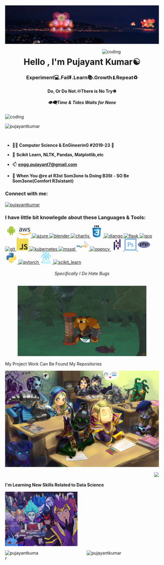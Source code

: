 ![logo](https://github.com/Pujayantkumar/Pujayantkumar/blob/main/1658329862060.jpeg)

<img align="right" alt="coding" width="37%" src="https://github.com/Pujayantkumar/Pujayantkumar/blob/main/juggernaut.gif"/>

<h1 align="center">Hello , I'm Pujayant Kumar☯</h1>
<h3 align="center">Experiment💻.Fail⏬.Learn📚.Growth⏫.Repeat♻</h3>
<h4 align="center">Do, Or Do Not.♾There is No Try☸</h4>
<h5 align="center">👁‍🗨Time & Tides Waits for None</h5>

<p align="left"><img alt="coding" width="40%" src="https://img.etimg.com/thumb/msid-84146083,width-1015,height-761,imgsize-638053,resizemode-8/prime/technology-and-startups/booting-up-developer-economy-how-tech-startups-are-helping-coders-build-and-test-software-faster.jpg"></p>

<p align="left"> <img src="https://komarev.com/ghpvc/?username=pujayantkumar&label=Profile%20views&color=0e75b6&style=flat" alt="pujayantkumar" /> </p>

<p align="left"> <a href="https://twitter.com/" target="blank"><img src="https://img.shields.io/twitter/follow/?logo=twitter&style=for-the-badge" alt="" /></a> </p>

- 👨‍🎓 **Computer Science & EnGineerinG #2019-23** 📝

- 💬 **Scikit Learn, NLTK, Pandas, Matplotlib,etc**

- 📫 **engg.pujayant7@gmail.com**

- 🎲 **When You @re at R3st Som3one Is Doing B3St - SO Be Som3one(Comfort R3sistant)**

<p align="right"><alt="coding" width="222" src="https://github.com/Pujayantkumar/Pujayantkumar/blob/main/circle%20ball%20dota.gif"></p>


  
<h3 align="left">Connect with me:</h3>
<p align="left">
<a href="https://linkedin.com/in/pujayantkumar" target="blank"><img align="center"src="https://raw.githubusercontent.com/rahuldkjain/github-profile-readme-generator/master/src/images/icons/Social/linked-in-alt.svg" alt="pujayantkumar" height="30" width="40" /></a>
</p>

<h3 align="left">I have little bit knowlegde about these Languages & Tools:</h3>
<p align="left"> <a href="https://developer.android.com" target="_blank" rel="noreferrer"> <img src="https://raw.githubusercontent.com/devicons/devicon/master/icons/android/android-original-wordmark.svg" alt="android" width="40" height="40"/> </a> <a href="https://aws.amazon.com" target="_blank" rel="noreferrer"> <img src="https://raw.githubusercontent.com/devicons/devicon/master/icons/amazonwebservices/amazonwebservices-original-wordmark.svg" alt="aws" width="40" height="40"/> </a> <a href="https://azure.microsoft.com/en-in/" target="_blank" rel="noreferrer"> <img src="https://www.vectorlogo.zone/logos/microsoft_azure/microsoft_azure-icon.svg" alt="azure" width="40" height="40"/> </a> <a href="https://www.blender.org/" target="_blank" rel="noreferrer"> <img src="https://download.blender.org/branding/community/blender_community_badge_white.svg" alt="blender" width="40" height="40"/> </a> <a href="https://www.chartjs.org" target="_blank" rel="noreferrer"> <img src="https://www.chartjs.org/media/logo-title.svg" alt="chartjs" width="40" height="40"/> </a> <a href="https://www.w3schools.com/css/" target="_blank" rel="noreferrer"> <img src="https://raw.githubusercontent.com/devicons/devicon/master/icons/css3/css3-original-wordmark.svg" alt="css3" width="40" height="40"/> </a> <a href="https://www.djangoproject.com/" target="_blank" rel="noreferrer"> <img src="https://cdn.worldvectorlogo.com/logos/django.svg" alt="django" width="40" height="40"/> </a> <a href="https://flask.palletsprojects.com/" target="_blank" rel="noreferrer"> <img src="https://www.vectorlogo.zone/logos/pocoo_flask/pocoo_flask-icon.svg" alt="flask" width="40" height="40"/> </a> <a href="https://cloud.google.com" target="_blank" rel="noreferrer"> <img src="https://www.vectorlogo.zone/logos/google_cloud/google_cloud-icon.svg" alt="gcp" width="40" height="40"/> </a> <a href="https://git-scm.com/" target="_blank" rel="noreferrer"> <img src="https://www.vectorlogo.zone/logos/git-scm/git-scm-icon.svg" alt="git" width="40" height="40"/> </a> <a href="https://developer.mozilla.org/en-US/docs/Web/JavaScript" target="_blank" rel="noreferrer"> <img src="https://raw.githubusercontent.com/devicons/devicon/master/icons/javascript/javascript-original.svg" alt="javascript" width="40" height="40"/> </a> <a href="https://kubernetes.io" target="_blank" rel="noreferrer"> <img src="https://www.vectorlogo.zone/logos/kubernetes/kubernetes-icon.svg" alt="kubernetes" width="40" height="40"/> </a> <a href="https://www.microsoft.com/en-us/sql-server" target="_blank" rel="noreferrer"> <img src="https://www.svgrepo.com/show/303229/microsoft-sql-server-logo.svg" alt="mssql" width="40" height="40"/> </a> <a href="https://www.mysql.com/" target="_blank" rel="noreferrer"> <img src="https://raw.githubusercontent.com/devicons/devicon/master/icons/mysql/mysql-original-wordmark.svg" alt="mysql" width="40" height="40"/> </a> <a href="https://opencv.org/" target="_blank" rel="noreferrer"> <img src="https://www.vectorlogo.zone/logos/opencv/opencv-icon.svg" alt="opencv" width="40" height="40"/> </a> <a href="https://pandas.pydata.org/" target="_blank" rel="noreferrer"> <img src="https://raw.githubusercontent.com/devicons/devicon/2ae2a900d2f041da66e950e4d48052658d850630/icons/pandas/pandas-original.svg" alt="pandas" width="40" height="40"/> </a> <a href="https://www.photoshop.com/en" target="_blank" rel="noreferrer"> <img src="https://raw.githubusercontent.com/devicons/devicon/master/icons/photoshop/photoshop-line.svg" alt="photoshop" width="40" height="40"/> </a> <a href="https://www.php.net" target="_blank" rel="noreferrer"> <img src="https://raw.githubusercontent.com/devicons/devicon/master/icons/php/php-original.svg" alt="php" width="40" height="40"/> </a> <a href="https://www.python.org" target="_blank" rel="noreferrer"> <img src="https://raw.githubusercontent.com/devicons/devicon/master/icons/python/python-original.svg" alt="python" width="40" height="40"/> </a> <a href="https://pytorch.org/" target="_blank" rel="noreferrer"> <img src="https://www.vectorlogo.zone/logos/pytorch/pytorch-icon.svg" alt="pytorch" width="40" height="40"/> </a> <a href="https://reactjs.org/" target="_blank" rel="noreferrer"> <img src="https://raw.githubusercontent.com/devicons/devicon/master/icons/react/react-original-wordmark.svg" alt="react" width="40" height="40"/> </a> <a href="https://scikit-learn.org/" target="_blank" rel="noreferrer"> <img src="https://upload.wikimedia.org/wikipedia/commons/0/05/Scikit_learn_logo_small.svg" alt="scikit_learn" width="40" height="40"/> </a> <a>


  
  
<p><h6 align="center">Specifically I Do Hate Bugs</h6></p>
 
 <p align="center" width="50%"><img src="https://github.com/Pujayantkumar/Pujayantkumar/blob/main/earth%20shaker%20dota.gif"></p>
 
<p><h7 align="center">My Project Work Can Be Found My Repositories</h7></p>

 <p align="center" width="47%"><img src="https://github.com/Pujayantkumar/Pujayantkumar/blob/main/1659778815_wallpapersdota2.com-261.jpg"></p>
 
<p align="right" width="47%"> <img src="https://github-readme-stats.vercel.app/api?username=pujayantkumar&show_icons=true&theme=radical"></p>
 
 **I'm Learning New Skills Related to Data Science**
 
<img align="center" width="47%" src="https://github.com/Pujayantkumar/Pujayantkumar/blob/main/1660814237_image%20(4).jpg">
 
<p><img align="right" width="47%" src="https://github-readme-streak-stats.herokuapp.com/?user=pujayantkumar&" alt="pujayantkumar" /></p>
  
 <p><img align="left" width="22%" src="https://github-readme-stats.vercel.app/api/top-langs?username=pujayantkumar&show_icons=true&locale=en&layout=compact" alt="pujayantkumar" /></p>


